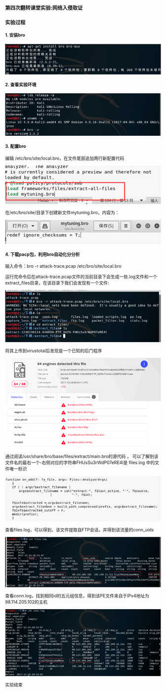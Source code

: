 ### 第四次翻转课堂实验:网络入侵取证

### 实验过程

#### 1. 安装bro

![image](1.png)

#### 2. 查看实验环境

![image](2.png)

#### 3. 配置bro

编辑 /etc/bro/site/local.bro，在文件尾部追加两行新配置代码

![image](3.png)

在/etc/bro/site/目录下创建新文件mytuning.bro，内容为：

![image](4.png)

#### 4. 下载pacp包，利用bro自动化分分析

输入命令：bro -r attack-trace.pcap /etc/bro/site/local.bro

运行完命令后在attack-trace.pcap文件的当前目录下会生成一些.log文件和一个extract_files目录，在该目录下我们会发现有一个文件:

![image](5.png)

将其上传到virustotal后发现是一个已知的后门程序

![image](6.png)

通过阅读/usr/share/bro/base/files/extract/main.bro的源代码 ， 可以了解到该文件名的最右一个-右侧对应的字符串FHUsSu3rWdP07eRE4l是 files.log 中的文件唯一标识 

![image](7.png)

查看files.log，可以得到，该文件提取自FTP会话，并得到该流量的conn_uids

![image](8.png)

查看conn.log，找到相同id的五元组信息，得到该PE文件来自于IPv4地址为98.114.205.102的主机

![image](9.png)

实验结束